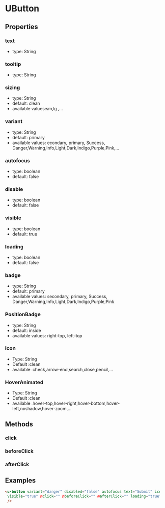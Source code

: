 # UButton

## Properties

### text

* type: String

### tooltip

* type: String

### sizing
* type: String
* default: clean
* available values:sm,lg ,... 

### variant

* type: String
* default: primary
* available values: econdary, primary, Success, Danger,Warning,Info,Light,Dark,Indigo,Purple,Pink,...
### autofocus

* type: boolean
* default: false

### disable

* type: boolean
* default: false

### visible

* type: boolean
* default: true

### loading

* type: boolean
* default: false

### badge

* type: String
* default: primary
* available values: secondary, primary, Success, Danger,Warning,Info,Light,Dark,Indigo,Purple,Pink

### PositionBadge
* type: String
* default: inside
* available values: right-top, left-top

### icon
* Type: String
* Default :clean
* available :check,arrow-end,search,close,pencil,...

### HoverAnimated
* Type: String
* Default :clean
* available :hover-top,hover-right,hover-bottom,hover-left,noshadow,hover-zoom,...




## Methods

### click

### beforeClick

### afterClick

## Examples

```html
<u-button variant="danger" disabled="false" autofocus text="Submit" icon="pencil" HoverAnimated="hover-top" 
 visible="true" @click="" @beforeClick="" @afterClick="" loading="true" badge="secondary" PositionBadge="inside"           
 />
```
